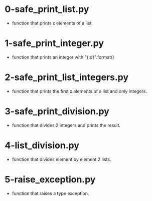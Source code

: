 # 0-safe_print_list.py

* function that prints x elements of a list.

# 1-safe_print_integer.py

*  function that prints an integer with "{:d}".format()

# 2-safe_print_list_integers.py

* function that prints the first x elements of a list and only integers.

# 3-safe_print_division.py

*  function that divides 2 integers and prints the result.

# 4-list_division.py

* function that divides element by element 2 lists.

# 5-raise_exception.py

* function that raises a type exception.
